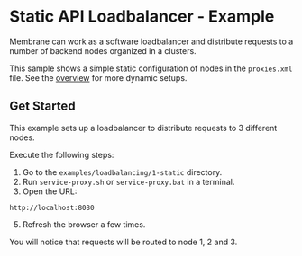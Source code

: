 # Static API Loadbalancer - Example

Membrane can work as a software loadbalancer and distribute requests to a number of backend nodes organized in a clusters.

This sample shows a simple static configuration of nodes in the `proxies.xml` file. See the [overview](..) for more dynamic setups.



## Get Started

This example sets up a loadbalancer to distribute requests to 3 different nodes. 

Execute the following steps:

1. Go to the `examples/loadbalancing/1-static` directory.
2. Run `service-proxy.sh` or `service-proxy.bat` in a terminal.
3. Open the URL:

```
http://localhost:8080 
```

5. Refresh the browser a few times. 

You will notice that requests will be routed to node 1, 2 and 3.







